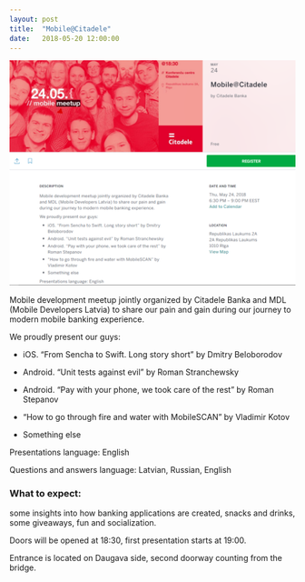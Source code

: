 ```yaml
---
layout: post
title:  "Mobile@Citadele"
date:   2018-05-20 12:00:00
---
```


![Mobile@Citadele](/resources/2018-05-20-mobile-at-citadele.png) 


Mobile development meetup jointly organized by Citadele Banka and MDL (Mobile Developers Latvia) to share our pain and gain during our journey to modern mobile banking experience.

We proudly present our guys:

* iOS. “From Sencha to Swift. Long story short” by Dmitry Beloborodov

* Android. “Unit tests against evil” by Roman Stranchewsky

* Android. “Pay with your phone, we took care of the rest” by Roman Stepanov

* “How tо go through fire and water with MobileSCAN” by Vladimir Kotov

* Something else

Presentations language: English

Questions and answers language: Latvian, Russian, English


### What to expect: 

some insights into how banking applications are created, snacks and drinks, some giveaways, fun and socialization.


Doors will be opened at 18:30, first presentation starts at 19:00.

Entrance is located on Daugava side, second doorway counting from the bridge.

